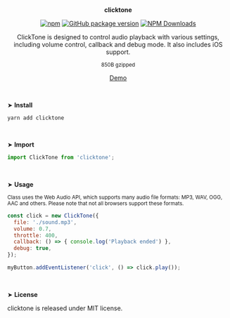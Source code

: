 <br>
<p align="center"><strong>clicktone</strong></p>

<div align="center">

[![npm](https://img.shields.io/npm/v/clicktone.svg?colorB=brightgreen)](https://www.npmjs.com/package/clicktone)
[![GitHub package version](https://img.shields.io/github/package-json/v/ux-ui-pro/clicktone.svg)](https://github.com/ux-ui-pro/clicktone)
[![NPM Downloads](https://img.shields.io/npm/dm/clicktone.svg?style=flat)](https://www.npmjs.org/package/clicktone)

</div>

<p align="center">ClickTone is designed to control audio playback with various settings, including volume control, callback and debug mode. It also includes iOS support.</p>
<p align="center"><sup>850B gzipped</sup></p>
<p align="center"><a href="https://codepen.io/ux-ui/pen/yLwbmMr">Demo</a></p>
<br>

&#10148; **Install**

```console
yarn add clicktone
```

<br>

&#10148; **Import**

```javascript
import ClickTone from 'clicktone';
```
<br>

&#10148; **Usage**

<sub>Class uses the Web Audio API, which supports many audio file formats: MP3, WAV, OGG, AAC and others. Please note that not all browsers support these formats.</sub>
```javascript
const click = new ClickTone({
  file: './sound.mp3',
  volume: 0.7,
  throttle: 400,
  callback: () => { console.log('Playback ended') },
  debug: true,
});

myButton.addEventListener('click', () => click.play());
```
<br>

&#10148; **License**

clicktone is released under MIT license.
